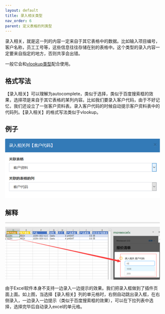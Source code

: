 ```yaml
---
layout: default
title: 录入相关类型
nav_order: 6
parent: 定义表格的列类型
---
```


录入相关，就是这一列的内容一定来自于其它表格中的数据。比如输入项目编号，客户名称，员工工号等，这些信息往往存储在别的表格中。这个类型的录入内容一定要来自指定的地方，否则共享会出错。

一般它会和[vlookup类型](group_table_col_vlookup)配合使用。

## 格式写法

【录入相关】可以理解为autocomplete，类似于选择，类似于百度搜索框的效果，选择项是来自于其它表格的某列内容。比如我们要录入客户代码，由于不好记忆，我们还设立了一张客户资料表。录入客户代码的时候自动提示客户资料表中的代码列。【录入相关】的格式写法类似于vlookup。

## 例子

![image](images/image025.png)

## 解释

![image](images/image026.png)

由于Excel软件本身不支持一边录入一边提示的效果。我们把录入框做到了插件页面上面。如上图，当选择【录入相关】列的单元格时，右侧自动跳出录入框，在右侧录入，一边录入一边提示（类似于百度搜索框的效果），可以在下拉列表中选择，选择完毕后自动录入excel的单元格。